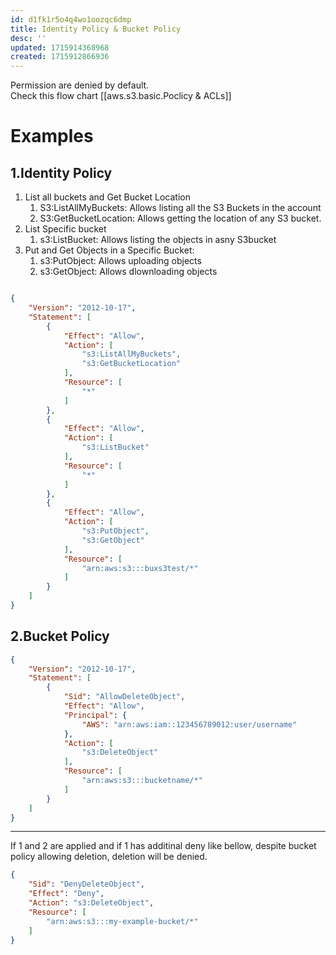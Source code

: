 ```yaml
---
id: d1fk1r5o4q4wo1oozqc6dmp
title: Identity Policy & Bucket Policy
desc: ''
updated: 1715914368968
created: 1715912866936
---
```


Permission are denied by default.<br />
Check this flow chart [[aws.s3.basic.Poclicy & ACLs]]

# Examples
## 1.Identity Policy
1. List all buckets and Get Bucket Location
    1. S3:ListAllMyBuckets: Allows listing all the S3 Buckets in the account
    2. S3:GetBucketLocation: Allows getting the location of any S3 bucket.
2. List Specific bucket
    1. s3:ListBucket: Allows listing the objects in asny S3bucket
3. Put and Get Objects in a Specific Bucket:
    1. s3:PutObject: Allows uploading objects
    2. s3:GetObject: Allows dlownloading objects
```json

{
    "Version": "2012-10-17",
    "Statement": [
        {
            "Effect": "Allow",
            "Action": [
                "s3:ListAllMyBuckets",
                "s3:GetBucketLocation"
            ],
            "Resource": [
                "*"
            ]
        },
        {
            "Effect": "Allow",
            "Action": [
                "s3:ListBucket"
            ],
            "Resource": [
                "*"
            ]
        },
        {
            "Effect": "Allow",
            "Action": [
                "s3:PutObject",
                "s3:GetObject"
            ],
            "Resource": [
                "arn:aws:s3:::buxs3test/*"
            ]
        }
    ]
}
```

## 2.Bucket Policy
```json
{
    "Version": "2012-10-17",
    "Statement": [
        {
            "Sid": "AllowDeleteObject",
            "Effect": "Allow",
            "Principal": {
                "AWS": "arn:aws:iam::123456789012:user/username"
            },
            "Action": [
                "s3:DeleteObject"
            ],
            "Resource": [
                "arn:aws:s3:::bucketname/*"
            ]
        }
    ]
}
```

<hr />
If 1 and 2 are applied and if 1 has additinal deny like bellow, despite bucket policy allowing deletion, deletion will be denied.

``` json
{
    "Sid": "DenyDeleteObject",
    "Effect": "Deny",
    "Action": "s3:DeleteObject",
    "Resource": [
        "arn:aws:s3:::my-example-bucket/*"
    ]
}
```
